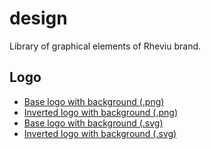 # design
Library of graphical elements of Rheviu brand.

## Logo
* [Base logo with background (.png)](./logo/LogoBaseBackground1080.png)
* [Inverted logo with background (.png)](./logo/LogoInvertedBackground1080.png)
* [Base logo with background (.svg)](./logo/LogoBaseBackground1080.svg)
* [Inverted logo with background (.svg)](./logo/LogoBaseInvertedground1080.svg)
